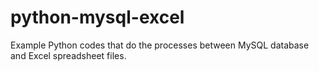 # python-mysql-excel

Example Python codes that do the processes between MySQL database and Excel spreadsheet files.
